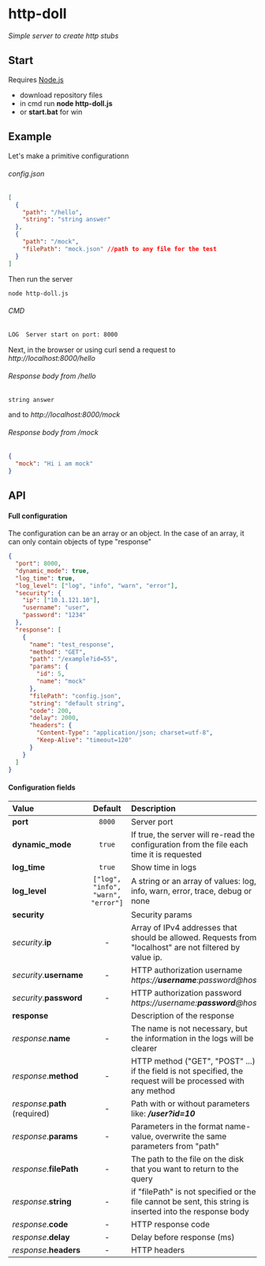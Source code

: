 # http-doll
*Simple server to create http stubs*
## Start
Requires [Node.js](https://nodejs.org/)
* download repository files
* in cmd run **node http-doll.js**
* or **start.bat** for win

## Example
Let's make a primitive configurationn
###### config.json
```json
[
  {
    "path": "/hello",
    "string": "string answer"
  },
  {
    "path": "/mock",
    "filePath": "mock.json" //path to any file for the test
  }
]
```
Then run the server
    
    node http-doll.js
###### CMD
```cmd
LOG  Server start on port: 8000
```
Next, in the browser or using curl send a request to *http://localhost:8000/hello*
###### Response body from /hello

    string answer
and to *http://localhost:8000/mock*
###### Response body from /mock
```json
{
  "mock": "Hi i am mock"
}
```
## API
#### Full configuration
The configuration can be an array or an object. In the case of an array, it can only contain objects of type "response"
```json
{
  "port": 8000,
  "dynamic_mode": true, 
  "log_time": true,
  "log_level": ["log", "info", "warn", "error"],
  "security": {
    "ip": ["10.1.121.10"],
    "username": "user",
    "password": "1234"
  },
  "response": [
    {
      "name": "test_response",
      "method": "GET",
      "path": "/example?id=55",
      "params": {
        "id": 5,
        "name": "mock"
      },
      "filePath": "config.json",
      "string": "default string",
      "code": 200,
      "delay": 2000,
      "headers": {
        "Content-Type": "application/json; charset=utf-8",
        "Keep-Alive": "timeout=120"
      }
    }
  ]
}
```
#### Configuration fields
Value                     | Default                                | Description
:-------------------------|:------------------------------------:  | :-----------------------------------
**port**                  | `8000`                                 | Server port
**dynamic_mode**          | `true`                                 | If true, the server will re-read the configuration from the file each time it is requested
**log_time**              | `true`                                 | Show time in logs
**log_level**             | ``["log", "info", "warn", "error"]``   | A string or an array of values: log, info, warn, error, trace, debug or none
**security**              |                                        | Security params
*security*.**ip**         | -                                      | Array of IPv4 addresses that should be allowed. Requests from "localhost" are not filtered by value ip.
*security*.**username**   | -                                      | HTTP authorization username        *https://**username**:*password*@host*
*security*.**password**   | -                                      | HTTP authorization password *https://*username*:**password**@host*
**response**              |                                        | Description of the response
*response*.**name**       | -                                      | The name is not necessary, but the information in the logs will be clearer
*response*.**method**     | -                                      | HTTP method ("GET", "POST" ...) if the field is not specified, the request will be processed with any method
*response*.**path** (required)    | -                              | Path with or without parameters like: ***/user?id=10***
*response*.**params**     | -                                      | Parameters in the format name-value, overwrite the same parameters from "path"
*response*.**filePath**   | -                                      | The path to the file on the disk that you want to return to the query
*response*.**string**     | -                                      | if "filePath" is not specified or the file cannot be sent, this string is inserted into the response body
*response*.**code**       | -                                      | HTTP response code
*response*.**delay**      | -                                      | Delay before response (ms)
*response*.**headers**    | -                                      | HTTP headers

 